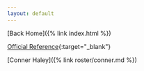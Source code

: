 ```yaml
---
layout: default
---
```


[Back Home]({% link index.html %})

[Official Reference](https://www.blaseball.com/team/b024e975-1c4a-4575-8936-a3754a08806a){:target="_blank"}

[Conner Haley]({% link roster/conner.md %})